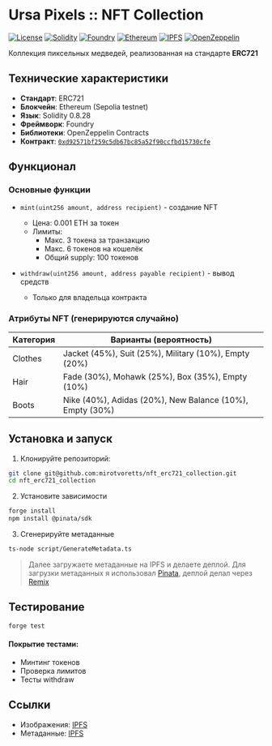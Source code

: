 # Ursa Pixels :: NFT Collection

[![License](https://img.shields.io/badge/License-MIT-yellow?style=for-the-badge)](https://opensource.org/licenses/MIT)
[![Solidity](https://img.shields.io/badge/Solidity-363636?style=for-the-badge&logo=solidity&logoColor=white)](https://soliditylang.org/)
[![Foundry](https://img.shields.io/badge/Foundry-F76802?style=for-the-badge&logo=ethereum&logoColor=white)](https://getfoundry.sh/)
[![Ethereum](https://img.shields.io/badge/Ethereum-3C3C3D?style=for-the-badge&logo=ethereum&logoColor=white)](https://ethereum.org/)
[![IPFS](https://img.shields.io/badge/IPFS-65C2CB?style=for-the-badge&logo=ipfs&logoColor=white)](https://ipfs.tech/)
[![OpenZeppelin](https://img.shields.io/badge/OpenZeppelin-4E5EE4?style=for-the-badge&logo=OpenZeppelin&logoColor=white)](https://openzeppelin.com/)

Коллекция пиксельных медведей, реализованная на стандарте **ERC721**

## Технические характеристики

- **Стандарт**: ERC721
- **Блокчейн**: Ethereum (Sepolia testnet)
- **Язык**: Solidity 0.8.28
- **Фреймворк**: Foundry
- **Библиотеки**: OpenZeppelin Contracts
- **Контракт**: [`0xd92571bf259c5db67bc85a52f90ccfbd15730cfe`](https://sepolia.etherscan.io/address/0xd92571bf259c5db67bc85a52f90ccfbd15730cfe)

## Функционал

### Основные функции
- `mint(uint256 amount, address recipient)` - создание NFT
  - Цена: 0.001 ETH за токен
  - Лимиты:
    - Макс. 3 токена за транзакцию
    - Макс. 6 токенов на кошелёк
    - Общий supply: 100 токенов

- `withdraw(uint256 amount, address payable recipient)` - вывод средств
  - Только для владельца контракта

### Атрибуты NFT (генерируются случайно)
| Категория   | Варианты (вероятность)                  |
|-------------|----------------------------------------|
| Clothes     | Jacket (45%), Suit (25%), Military (10%), Empty (20%) |
| Hair        | Fade (30%), Mohawk (25%), Box (35%), Empty (10%) |
| Boots       | Nike (40%), Adidas (20%), New Balance (10%), Empty (30%) |

## Установка и запуск

1. Клонируйте репозиторий:
```bash
git clone git@github.com:mirotvoretts/nft_erc721_collection.git
cd nft_erc721_collection
```

2. Установите зависимости

```bash
forge install
npm install @pinata/sdk
```

3. Сгенерируйте метаданные
   
```bash
ts-node script/GenerateMetadata.ts
```

> Далее загружаете метаданные на IPFS и делаете деплой. Для загрузки метаданных я использовал [Pinata](https://app.pinata.cloud/), деплой делал через [Remix](https://remix.ethereum.org/)

## Тестирование

```bash
forge test
```

#### Покрытие тестами:

- Минтинг токенов
- Проверка лимитов
- Тесты withdraw

## Ссылки
- Изображения: [IPFS](https://ipfs.io/ipfs/Qmb8Guy7sL3i3GWKxaP62m98r8FgMQYoxnpapTmotCDzu1)
- Метаданные: [IPFS](https://ipfs.io/ipfs/bafybeib4ddjm7xerztvbiifcrhsfraw45zosc5czckrxipvunkyjha2y6q/)
